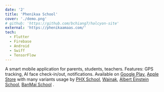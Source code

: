 ```yaml
---
date: '2'
title: 'Phenikaa School'
cover: './demo.png'
# github: 'https://github.com/bchiang7/halcyon-site'
external: 'https://phenikaamaas.com/'
tech:
  - Flutter
  - Firebase
  - Android
  - Swiff
  - TensorFlow
---
```


A smart mobile application for parents, students, teachers. Features: GPS tracking, AI face check-in/out, notifications. Available on [Google Play](https://play.google.com/store/apps/details?id=vn.busmap.smartschool.phenikaa&hl=en&gl=US&pli=1), [Apple Store](https://apps.apple.com/us/app/phenikaa-school/id1518541982) with many variants usage by [PHX School](https://apps.apple.com/us/app/phx-smart-school/id1556382943), [Wainak](https://apps.apple.com/us/app/wainak-smartschool/id1564427029), [Albert Einstein School](https://apps.apple.com/us/app/albert-einstein-school/id1559861290), [BanMai School](https://apps.apple.com/us/app/ban-mai-school/id1533645479) .
